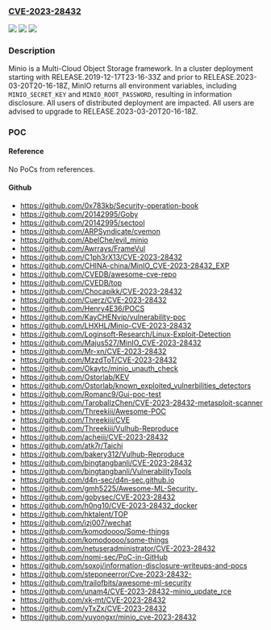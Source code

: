 ### [CVE-2023-28432](https://cve.mitre.org/cgi-bin/cvename.cgi?name=CVE-2023-28432)
![](https://img.shields.io/static/v1?label=Product&message=minio&color=blue)
![](https://img.shields.io/static/v1?label=Version&message=%3D%20%3E%3D%20RELEASE.2019-12-17T23-16-33Z%2C%20%3C%20RELEASE.2023-03-20T20-16-18Z%20&color=brighgreen)
![](https://img.shields.io/static/v1?label=Vulnerability&message=CWE-200%3A%20Exposure%20of%20Sensitive%20Information%20to%20an%20Unauthorized%20Actor&color=brighgreen)

### Description

Minio is a Multi-Cloud Object Storage framework. In a cluster deployment starting with RELEASE.2019-12-17T23-16-33Z and prior to RELEASE.2023-03-20T20-16-18Z, MinIO returns all environment variables, including `MINIO_SECRET_KEY` and `MINIO_ROOT_PASSWORD`, resulting in information disclosure. All users of distributed deployment are impacted. All users are advised to upgrade to RELEASE.2023-03-20T20-16-18Z.

### POC

#### Reference
No PoCs from references.

#### Github
- https://github.com/0x783kb/Security-operation-book
- https://github.com/20142995/Goby
- https://github.com/20142995/sectool
- https://github.com/ARPSyndicate/cvemon
- https://github.com/AbelChe/evil_minio
- https://github.com/Awrrays/FrameVul
- https://github.com/C1ph3rX13/CVE-2023-28432
- https://github.com/CHINA-china/MinIO_CVE-2023-28432_EXP
- https://github.com/CVEDB/awesome-cve-repo
- https://github.com/CVEDB/top
- https://github.com/Chocapikk/CVE-2023-28432
- https://github.com/Cuerz/CVE-2023-28432
- https://github.com/Henry4E36/POCS
- https://github.com/KayCHENvip/vulnerability-poc
- https://github.com/LHXHL/Minio-CVE-2023-28432
- https://github.com/Loginsoft-Research/Linux-Exploit-Detection
- https://github.com/Majus527/MinIO_CVE-2023-28432
- https://github.com/Mr-xn/CVE-2023-28432
- https://github.com/MzzdToT/CVE-2023-28432
- https://github.com/Okaytc/minio_unauth_check
- https://github.com/Ostorlab/KEV
- https://github.com/Ostorlab/known_exploited_vulnerbilities_detectors
- https://github.com/Romanc9/Gui-poc-test
- https://github.com/TaroballzChen/CVE-2023-28432-metasploit-scanner
- https://github.com/Threekiii/Awesome-POC
- https://github.com/Threekiii/CVE
- https://github.com/Threekiii/Vulhub-Reproduce
- https://github.com/acheiii/CVE-2023-28432
- https://github.com/atk7r/Taichi
- https://github.com/bakery312/Vulhub-Reproduce
- https://github.com/bingtangbanli/CVE-2023-28432
- https://github.com/bingtangbanli/VulnerabilityTools
- https://github.com/d4n-sec/d4n-sec.github.io
- https://github.com/gmh5225/Awesome-ML-Security_
- https://github.com/gobysec/CVE-2023-28432
- https://github.com/h0ng10/CVE-2023-28432_docker
- https://github.com/hktalent/TOP
- https://github.com/izj007/wechat
- https://github.com/komodoooo/Some-things
- https://github.com/komodoooo/some-things
- https://github.com/netuseradministrator/CVE-2023-28432
- https://github.com/nomi-sec/PoC-in-GitHub
- https://github.com/soxoj/information-disclosure-writeups-and-pocs
- https://github.com/steponeerror/Cve-2023-28432-
- https://github.com/trailofbits/awesome-ml-security
- https://github.com/unam4/CVE-2023-28432-minio_update_rce
- https://github.com/xk-mt/CVE-2023-28432
- https://github.com/yTxZx/CVE-2023-28432
- https://github.com/yuyongxr/minio_cve-2023-28432

